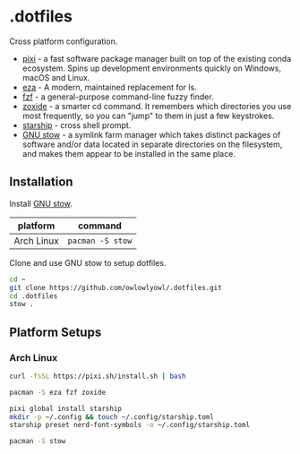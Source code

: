 # .dotfiles
Cross platform configuration.

- [pixi](https://prefix.dev) - a fast software package manager built on top of the
existing conda ecosystem. Spins up development environments quickly on Windows, 
macOS and Linux.
- [eza](https://github.com/eza-community/eza/blob/main/INSTALL.md) - A modern,
maintained replacement for ls.
- [fzf](https://github.com/junegunn/fzf) - a general-purpose command-line fuzzy finder.
- [zoxide](https://github.com/ajeetdsouza/zoxide) - a smarter cd command. It remembers
which directories you use most
frequently, so you can "jump" to them in just a few keystrokes.
- [starship](https://starship.rs) - cross shell prompt.
- [GNU stow](https://www.gnu.org/software/stow/) - a symlink farm manager which
takes distinct packages of software and/or data located in separate directories
on the filesystem, and makes them appear to be installed in the same place.

## Installation

Install [GNU stow](https://www.gnu.org/software/stow/).

| platform | command |
| --- | --- |
| Arch Linux | `pacman -S stow` |

Clone and use GNU stow to setup dotfiles.
```bash
cd ~
git clone https://github.com/owlowlyowl/.dotfiles.git
cd .dotfiles
stow .
```

## Platform Setups

### Arch Linux
```bash
curl -fsSL https://pixi.sh/install.sh | bash
```

```bash
pacman -S eza fzf zoxide
```

```bash
pixi global install starship
mkdir -p ~/.config && touch ~/.config/starship.toml
starship preset nerd-font-symbols -o ~/.config/starship.toml
```

```bash
pacman -S stow
```
